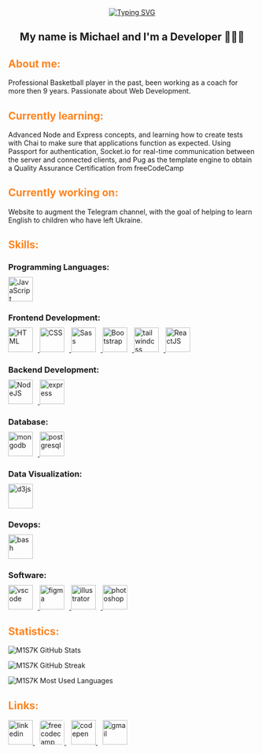 <!-- Greetings -->
<section align="center">
<a href="https://git.io/typing-svg"><img src="https://readme-typing-svg.demolab.com?font=Open+Sans&weight=700&size=24&pause=1000&color=FD841F&center=true&vCenter=true&width=390&height=48&lines=%3Ch1%3EHello+World+%26%23128075%3C%2Fh1%3E" alt="Typing SVG" /></a>
<h1>My name is Michael and I'm a Developer 👨🏻‍💻</h1>
</section>
<!-- ..... -->

<!-- About me -->
<section align="left">
<h2 style="font-weight: 700; color: #FD841F">About me:</h2>
<p>Professional Basketball player in the past, been working as a coach for more then 9 years. Passionate about Web Development.</p>
<h2 style="font-weight: 700; color: #FD841F">Currently learning:</h2>
<p>Advanced Node and Express concepts, and learning how to create tests with Chai to make sure that applications function as expected. Using Passport for authentication, Socket.io for real-time communication between the server and connected clients, and Pug as the template engine to  obtain a Quality Assurance Certification from freeCodeCamp</p>
<h2 style="font-weight: 700; color: #FD841F">Currently working on:</h2>
<p>Website to augment the Telegram channel, with the goal of helping to learn English to children who have left Ukraine.</p>
</section>
<!-- ..... -->

<!-- Skills -->
<section>
<h2 style="font-weight: 700; color: #FD841F">Skills:</h2>
<h3 style="margin-bottom: 10px">Programming Languages:</h3>
<a href="https://developer.mozilla.org/en-US/docs/Web/JavaScript" target="_blank" rel="noreferrer">
      <img  alt="JavaScript" height="50px" style="padding-right:10px;" src="https://cdn.jsdelivr.net/gh/devicons/devicon/icons/javascript/javascript-plain.svg"/>
  </a>
  <h3 style="margin-bottom: 10px">Frontend Development:</h3>
   <a href="https://developer.mozilla.org/en-US/docs/Web/HTML" target="_blank" rel="noreferrer">
      <img  alt="HTML" height="50px" style="padding-right:10px;" src="https://cdn.jsdelivr.net/gh/devicons/devicon/icons/html5/html5-original.svg"/>
  </a>
  <a href="https://developer.mozilla.org/en-US/docs/Web/CSS" target="_blank" rel="noreferrer">
      <img  alt="CSS" height="50px" style="padding-right:10px;" src="https://cdn.jsdelivr.net/gh/devicons/devicon/icons/css3/css3-original.svg"/>
  </a>
  <a href="https://sass-lang.com/" target="_blank" rel="noreferrer">
      <img  alt="Sass" height="50px" style="padding-right:10px;" src="https://cdn.jsdelivr.net/gh/devicons/devicon/icons/sass/sass-original.svg"/>
  </a>
  <a href="https://getbootstrap.com/" target="_blank" rel="noreferrer">
      <img  alt="Bootstrap" height="50px" style="padding-right:10px;" src="https://cdn.jsdelivr.net/gh/devicons/devicon/icons/bootstrap/bootstrap-original.svg"/>
  </a>
  <a href="https://tailwindcss.com" target="_blank" rel="noreferrer">
      <img  alt="tailwindcss" height="50px" style="padding-right:10px;" src="https://cdn.jsdelivr.net/gh/devicons/devicon/icons/tailwindcss/tailwindcss-plain.svg"/>
  </a>
  <a href="https://reactjs.org/" target="_blank" rel="noreferrer">
      <img  alt="ReactJS" height="50px" style="padding-right:10px;" src="https://cdn.jsdelivr.net/gh/devicons/devicon/icons/react/react-original.svg" />
  </a>
  <h3 style="margin-bottom: 10px">Backend Development:</h3>
  <a href="https://nodejs.org/en/" target="_blank" rel="noreferrer">
      <img  alt="NodeJS" height="50px" style="padding-right:10px;" src="https://cdn.jsdelivr.net/gh/devicons/devicon/icons/nodejs/nodejs-original.svg"/>
  </a>
    <a href="https://expressjs.com" target="_blank" rel="noreferrer">
      <img  alt="express" height="50px" style="padding-right:10px;" src="https://cdn.jsdelivr.net/gh/devicons/devicon/icons/express/express-original.svg"/>
  </a>
  <h3 style="margin-bottom: 10px">Database:</h3>
  <a href="https://www.mongodb.com" target="_blank" rel="noreferrer">
      <img  alt="mongodb" height="50px" style="padding-right:10px;" src="https://cdn.jsdelivr.net/gh/devicons/devicon/icons/mongodb/mongodb-original.svg"/>
  </a>
      <a href="https://www.postgresql.org" target="_blank" rel="noreferrer">
      <img  alt="postgresql" height="50px" style="padding-right:10px;" src="https://cdn.jsdelivr.net/gh/devicons/devicon/icons/postgresql/postgresql-original.svg"/>
      </a>
  <h3 style="margin-bottom: 10px">Data Visualization:</h3>
  <a href="https://d3js.org" target="_blank" rel="noreferrer">
      <img  alt="d3js" height="50px" style="padding-right:10px;" src="https://cdn.jsdelivr.net/gh/devicons/devicon/icons/d3js/d3js-original.svg"/>
  </a>
  <h3 style="margin-bottom: 10px">Devops:</h3>
  <a href="https://www.gnu.org/software/bash/" target="_blank" rel="noreferrer">
      <img  alt="bash" height="50px" style="padding-right:10px;" src="https://cdn.jsdelivr.net/gh/devicons/devicon/icons/bash/bash-original.svg"/>
  </a>
  <h3 style="margin-bottom: 10px">Software:</h3>
  <a href="https://code.visualstudio.com" target="_blank" rel="noreferrer">
      <img  alt="vscode" height="50px" style="padding-right:10px;" src="https://cdn.jsdelivr.net/gh/devicons/devicon/icons/vscode/vscode-original.svg"/>
  </a>
  <a href="https://www.figma.com" target="_blank" rel="noreferrer">
      <img  alt="figma" height="50px" style="padding-right:10px;" src="https://cdn.jsdelivr.net/gh/devicons/devicon/icons/figma/figma-original.svg"/>
  </a>
  <a href="https://www.adobe.com/products/illustrator.html" target="_blank" rel="noreferrer">
      <img  alt="illustrator" height="50px" style="padding-right:10px;" src="https://cdn.jsdelivr.net/gh/devicons/devicon/icons/illustrator/illustrator-line.svg"/>
  </a>
  <a href="https://www.adobe.com/products/photoshop.html" target="_blank" rel="noreferrer">
      <img  alt="photoshop" height="50px" style="padding-right:10px;" src="https://cdn.jsdelivr.net/gh/devicons/devicon/icons/photoshop/photoshop-line.svg"/>
  </a>
  </section>
<!-- ..... -->

<!-- Statistics -->
<section>
<h2 style="font-weight: 700; color: #FD841F">Statistics:</h2>
<div class="stats" align="left">

![M1S7K GitHub Stats](https://github-readme-stats.vercel.app/api?username=M1S7k&hide=stars&count_private=true&show_icons=true&theme=algolia&border_radius=20)

![M1S7K GitHub Streak](https://streak-stats.demolab.com?user=M1S7K&count_private=true&theme=algolia&border_radius=20)

![M1S7K Most Used Languages](https://github-readme-stats.vercel.app/api/top-langs/?username=M1S7K&layout=compact&show_icons=true&theme=algolia&border_radius=20)

</div>
</section>
<!-- ..... -->

<!-- Links -->
<section>
<h2 style="font-weight: 700; color: #FD841F">Links:</h2>
<a href="https://www.linkedin.com/in/mikhailshumilin/" target="_blank" rel="noreferrer">
      <img  alt="linkedin" height="50px" src="https://cdn.jsdelivr.net/gh/devicons/devicon/icons/linkedin/linkedin-original.svg"/>
  </a>
  <a href="https://www.freecodecamp.org/fccb68455c5-33b9-4af6-bfe1-43778224c837" target="_blank" rel="noreferrer">
      <img  alt="freecodecamp" height="50px" style="border-radius: 5px; margin-left:10px" src="https://img.icons8.com/color/48/null/free-code-camp.png"/>
  </a>
  <a href="https://codepen.io/M1S7" target="_blank" rel="noreferrer">
      <img  alt="codepen" height="50px" style="margin-left:10px" src="https://cdn.jsdelivr.net/gh/devicons/devicon/icons/codepen/codepen-plain.svg"/>
  </a>
  <a href="mailto:shumilinms@gmail.com" target="_blank">
        <img alt="gmail" height="50px" style="margin-left:10px" src="https://img.icons8.com/color/48/null/gmail-new.png"/>
    </a>
</section>
<!-- ..... -->

